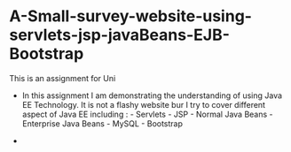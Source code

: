 # A-Small-survey-website-using-servlets-jsp-javaBeans-EJB-Bootstrap
This is an assignment for Uni 

- In this assignment I am demonstrating the understanding of using Java EE Technology. It is not a flashy website bur I try to cover different aspect of Java EE including :
            - Servlets
            - JSP
            - Normal Java Beans 
            - Enterprise Java Beans 
            - MySQL
            - Bootstrap
  
- 
